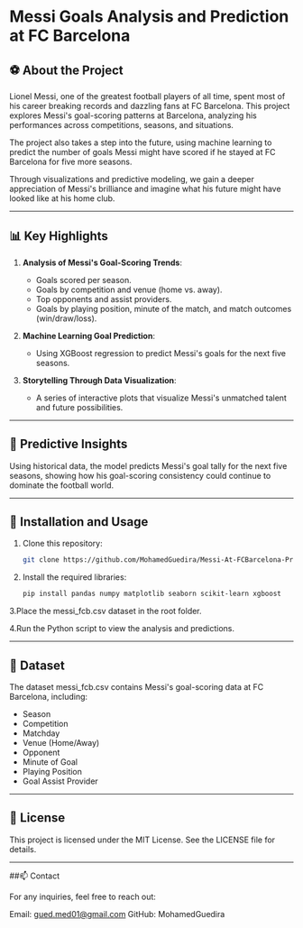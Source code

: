 # Messi Goals Analysis and Prediction at FC Barcelona

## ⚽ About the Project

Lionel Messi, one of the greatest football players of all time, spent most of his career breaking records and dazzling fans at FC Barcelona. This project explores Messi's goal-scoring patterns at Barcelona, analyzing his performances across competitions, seasons, and situations. 

The project also takes a step into the future, using machine learning to predict the number of goals Messi might have scored if he stayed at FC Barcelona for five more seasons. 

Through visualizations and predictive modeling, we gain a deeper appreciation of Messi's brilliance and imagine what his future might have looked like at his home club.

---

## 📊 Key Highlights

1. **Analysis of Messi's Goal-Scoring Trends**:
   - Goals scored per season.
   - Goals by competition and venue (home vs. away).
   - Top opponents and assist providers.
   - Goals by playing position, minute of the match, and match outcomes (win/draw/loss).

2. **Machine Learning Goal Prediction**:
   - Using XGBoost regression to predict Messi's goals for the next five seasons.

3. **Storytelling Through Data Visualization**:
   - A series of interactive plots that visualize Messi's unmatched talent and future possibilities.

---

## 🔮 Predictive Insights

Using historical data, the model predicts Messi's goal tally for the next five seasons, showing how his goal-scoring consistency could continue to dominate the football world.

---

## 🔧 Installation and Usage

1. Clone this repository: 
   ```bash
   git clone https://github.com/MohamedGuedira/Messi-At-FCBarcelona-Prediction-And-Analysis.git

2. Install the required libraries: 
   ```bash
   pip install pandas numpy matplotlib seaborn scikit-learn xgboost

3.Place the messi_fcb.csv dataset in the root folder.

4.Run the Python script to view the analysis and predictions.

---

## 📂 Dataset

The dataset messi_fcb.csv contains Messi's goal-scoring data at FC Barcelona, including:

  - Season
  - Competition
  - Matchday
  - Venue (Home/Away)
  - Opponent
  - Minute of Goal
  - Playing Position
  - Goal Assist Provider

---


## 📜 License

This project is licensed under the MIT License. See the LICENSE file for details.

---


##📫 Contact

For any inquiries, feel free to reach out:

Email: gued.med01@gmail.com
GitHub: MohamedGuedira
